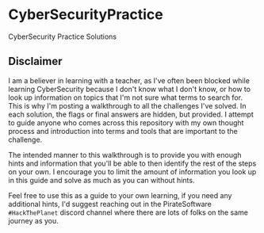 # CyberSecurityPractice
CyberSecurity Practice Solutions


## Disclaimer
I am a believer in learning with a teacher, as I've often been blocked while learning CyberSecurity because I don't know what I don't know, or how to look up information on topics that I'm not sure what terms to search for. This is why I'm posting a walkthrough to all the challenges I've solved. In each solution, the flags or final answers are hidden, but provided. I attempt to guide anyone who comes across this repository with my own thought process and introduction into terms and tools that are important to the challenge.

The intended manner to this walkthrough is to provide you with enough hints and information that you'll be able to then identify the rest of the steps on your own. I encourage you to limit the amount of information you look up in this guide and solve as much as you can without hints.

Feel free to use this as a guide to your own learning, if you need any additional hints, I'd suggest reaching out in the PirateSoftware `#HackThePlanet` discord channel where there are lots of folks on the same journey as you.


